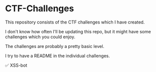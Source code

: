 # CTF-Challenges

This repository consists of the CTF challenges which I have created. 

I don't know how often I'll be updating this repo, but it might have some challenges which you could enjoy. 

The challenges are probably a pretty basic level. 

I try to have a README in the individual challenges. 

✅ XSS-bot
